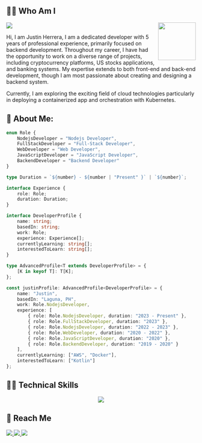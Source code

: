 

## 🧑‍🦰 Who Am I
<img src='https://img.shields.io/twitter/follow/Herrera_Jus'>

<img align='right' src='https://media.tenor.com/NxMR5GE5WDEAAAAi/pentol-stiker.gif' width='100'>

Hi, I am Justin Herrera, I am a dedicated developer with 5 years of professional experience, primarily focused on backend development. 
Throughout my career, I have had the opportunity to work on a diverse range of projects, including cryptocurrency platforms, US stocks applications, and banking systems. 
My expertise extends to both front-end and back-end development, though I am most passionate about creating and designing a backend system.

Currently, I am exploring the exciting field of cloud technologies particularly in deploying a containerized app and orchestration with Kubernetes.


## 📰 About Me:

```typescript
enum Role {
    NodejsDeveloper = "Nodejs Developer",
    FullStackDeveloper = "Full-Stack Developer",
    WebDeveloper = "Web Developer",
    JavaScriptDeveloper = "JavaScript Developer",
    BackendDeveloper = "Backend Developer"
}

type Duration = `${number} - ${number | "Present" }` | `${number}`;

interface Experience {
    role: Role;
    duration: Duration;
}

interface DeveloperProfile {
    name: string;
    basedIn: string;
    work: Role;
    experience: Experience[];
    currentlyLearning: string[];
    interestedToLearn: string[];
}

type AdvancedProfile<T extends DeveloperProfile> = {
    [K in keyof T]: T[K];
};

const justinProfile: AdvancedProfile<DeveloperProfile> = {
    name: "Justin",
    basedIn: "Laguna, PH",
    work: Role.NodejsDeveloper,
    experience: [
        { role: Role.NodejsDeveloper, duration: "2023 - Present" },
        { role: Role.FullStackDeveloper, duration: "2023" },
        { role: Role.NodejsDeveloper, duration: "2022 - 2023" },
        { role: Role.WebDeveloper, duration: "2020 - 2022" },
        { role: Role.JavaScriptDeveloper, duration: "2020" },
        { role: Role.BackendDeveloper, duration: "2019 - 2020" }
    ],
    currentlyLearning: ["AWS", "Docker"],
    interestedToLearn: ["Kotlin"]
};

```

## 🧑‍💻 Technical Skills
<p align="center">
  <a href="https://skillicons.dev">
    <img src="https://skillicons.dev/icons?i=js,react,redux,vite,css,tailwind,nodejs,deno,express,ts,git,postgres,mongodb,sequelize,prisma,jest,kafka,aws,supabase,docker,githubactions,nginx" />
  </a>
</p>

## 📱 Reach Me
<a href="justinherrera013@gmail.com">
  <img src="https://img.shields.io/badge/Gmail-D14836?style=for-the-badge&logo=gmail&logoColor=white">
</a>
<a href="https://www.linkedin.com/in/justin-mohses-herrera-a8316215a/">
  <img src="https://img.shields.io/badge/LinkedIn-0077B5?style=for-the-badge&logo=linkedin&logoColor=white">
</a>
<a href="#">
  <img src="https://img.shields.io/badge/viber-685EA9?style=for-the-badge&logo=viber&logoColor=white">
</a>

